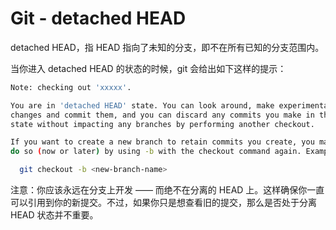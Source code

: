# Git - detached HEAD

detached HEAD，指 HEAD 指向了未知的分支，即不在所有已知的分支范围内。

当你进入 detached HEAD 的状态的时候，git 会给出如下这样的提示：

```bash
Note: checking out 'xxxxx'.

You are in 'detached HEAD' state. You can look around, make experimental
changes and commit them, and you can discard any commits you make in this
state without impacting any branches by performing another checkout.

If you want to create a new branch to retain commits you create, you may
do so (now or later) by using -b with the checkout command again. Example:

  git checkout -b <new-branch-name>
```

注意：你应该永远在分支上开发 —— 而绝不在分离的 HEAD 上。这样确保你一直可以引用到你的新提交。不过，如果你只是想查看旧的提交，那么是否处于分离 HEAD 状态并不重要。
